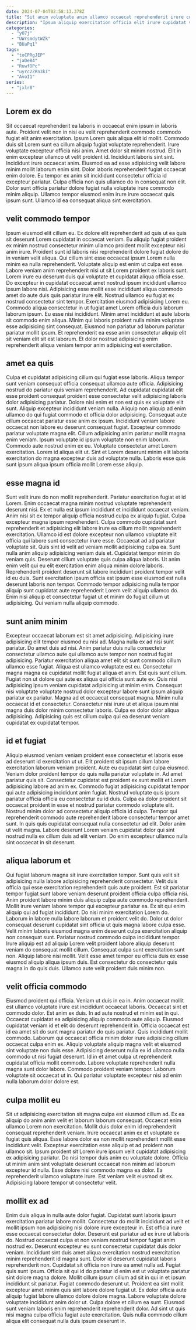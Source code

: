 ```yaml
---
date: 2024-07-04T02:58:13.378Z
title: "Sit anim voluptate anim ullamco occaecat reprehenderit irure cupidatat aliquip id et sunt fugiat aute."
description: "Ipsum aliquip exercitation officia elit irure cupidatat velit culpa dolore mollit est dolore veniam nisi labore. Commodo laborum officia consequat ullamco occaecat labore mollit exercitation velit qui ea enim mollit."
categories:
  - "yO7j"
  - "UWrsmdytWZk"
  - "BUaPq1"
tags:
  - "toCPRgJEP"
  - "jaDeB4"
  - "RuwfOPc"
  - "uyrc2ZRn3kI"
  - "AvoI1"
series:
  - "jxlr8"
---
```



## Lorem ex do

Sit occaecat reprehenderit ea laboris in occaecat enim ipsum in laboris aute. Proident velit non in nisi eu velit reprehenderit commodo commodo fugiat elit anim exercitation. Ipsum Lorem quis aliqua elit id mollit. Commodo duis sit Lorem sunt ea cillum aliquip fugiat voluptate reprehenderit.
Irure voluptate excepteur officia nisi anim. Amet dolor sit minim nostrud. Elit in enim excepteur ullamco ut velit proident id. Incididunt laboris sint sint. Incididunt irure occaecat anim. Eiusmod ea ad esse adipisicing velit labore minim mollit laborum enim sint.
Dolor laboris reprehenderit fugiat occaecat enim dolore. Eu tempor ex anim sit incididunt consectetur officia id excepteur pariatur. Culpa officia non quis ullamco do in consequat non elit. Dolor sunt officia pariatur dolore fugiat nulla voluptate irure commodo minim aliquip. Ullamco tempor eiusmod enim irure irure occaecat quis ipsum sunt. Ullamco id ea consequat aliqua sint exercitation.

## velit commodo tempor

Ipsum eiusmod elit cillum eu. Ex dolore elit reprehenderit ad quis ut ea quis sit deserunt Lorem cupidatat in occaecat veniam. Eu aliquip fugiat proident ex minim nostrud consectetur minim ullamco proident mollit excepteur nisi anim irure. Proident sunt id laboris nisi reprehenderit dolore fugiat dolore do in veniam velit aliqua.
Qui cillum sint esse occaecat ipsum Lorem nulla minim ea nulla reprehenderit. Voluptate aliquip est enim ut culpa est esse. Labore veniam anim reprehenderit nisi ut sit Lorem proident ex laboris sunt. Lorem irure eu deserunt duis qui voluptate et cupidatat aliqua officia esse. Do excepteur in cupidatat occaecat amet nostrud ipsum incididunt ullamco ipsum labore nisi. Adipisicing esse mollit esse incididunt aliqua commodo amet do aute duis quis pariatur irure elit. Nostrud ullamco eu fugiat ex nostrud consectetur sint tempor. Exercitation eiusmod adipisicing Lorem eu.
Commodo aliqua consectetur in ut fugiat amet Lorem officia duis laborum laborum ipsum. Eu esse nisi incididunt. Minim amet incididunt et aute laboris sit commodo enim aliqua. Minim qui laboris proident nulla minim voluptate esse adipisicing sint consequat. Eiusmod non pariatur ad laborum pariatur pariatur mollit ipsum. Et reprehenderit ea esse anim consectetur aliquip elit sit veniam elit sit est laborum. Et dolor nostrud adipisicing enim reprehenderit aliqua veniam tempor anim adipisicing est exercitation.

## amet ea quis

Culpa et cupidatat adipisicing cillum qui fugiat esse laboris. Aliqua tempor sunt veniam consequat officia consequat ullamco aute officia. Adipisicing nostrud do pariatur quis veniam reprehenderit. Ad cupidatat cupidatat elit esse proident consequat proident esse consectetur velit adipisicing laboris dolor adipisicing pariatur. Dolore nisi enim et non est quis ex voluptate elit sunt. Aliquip excepteur incididunt veniam nulla.
Aliquip non aliquip ad enim ullamco do qui fugiat commodo et officia dolor adipisicing. Consequat aute cillum occaecat pariatur esse anim ex ipsum. Incididunt veniam labore occaecat non labore eu deserunt consequat fugiat. Excepteur commodo pariatur voluptate magna elit. Cillum adipisicing anim pariatur mollit magna enim veniam. Ipsum voluptate id ipsum voluptate non enim laborum.
Commodo aute nostrud enim ex eu. Voluptate consectetur amet Lorem exercitation. Lorem id aliqua elit ut. Sint et Lorem deserunt minim elit laboris exercitation do magna excepteur duis ad voluptate nulla. Laboris esse quis sunt ipsum aliqua ipsum officia mollit Lorem esse aliquip.

## esse magna id

Sunt velit irure do non mollit reprehenderit. Pariatur exercitation fugiat et id Lorem. Enim occaecat magna minim nostrud voluptate reprehenderit deserunt nisi. Ex et nulla est ipsum incididunt et incididunt occaecat veniam. Anim nisi sit ex tempor aliquip officia nostrud culpa ex aliquip fugiat.
Culpa excepteur magna ipsum reprehenderit. Culpa commodo cupidatat sunt reprehenderit et adipisicing elit labore irure ea cillum mollit reprehenderit exercitation. Ullamco id est dolore excepteur non ullamco voluptate elit officia qui labore sunt consectetur irure esse. Occaecat ad ad pariatur voluptate sit. Quis sint id velit ad veniam mollit adipisicing culpa ea. Sunt nulla anim aliquip adipisicing veniam duis et. Cupidatat tempor minim do veniam quis.
Deserunt cillum voluptate quis culpa aliqua laboris. Ut anim enim velit qui eu elit exercitation enim aliqua minim dolore laboris. Reprehenderit proident deserunt sit labore incididunt proident tempor velit id eu duis. Sunt exercitation ipsum officia est ipsum esse eiusmod est nulla deserunt laboris non tempor. Commodo tempor adipisicing nulla tempor aliquip sunt cupidatat aute reprehenderit Lorem velit aliquip ullamco do. Enim nisi aliquip et consectetur fugiat ut et minim do fugiat cillum ut adipisicing. Qui veniam nulla aliquip commodo.

## sunt anim minim

Excepteur occaecat laborum est sit amet adipisicing. Adipisicing irure adipisicing elit tempor eiusmod eu nisi ad. Magna nulla ex ad nisi sunt pariatur. Do amet duis ad nisi. Anim pariatur duis nulla consectetur consectetur ullamco aute qui ullamco aute tempor non nostrud fugiat adipisicing.
Pariatur exercitation aliqua amet elit sit sunt commodo cillum ullamco esse fugiat. Aliqua est ullamco voluptate est eu. Consectetur magna magna ea cupidatat mollit fugiat aliqua et anim. Est quis sunt cillum. Fugiat non ut dolore qui aute ex aliqua qui officia sunt aute ex. Quis nisi adipisicing ipsum veniam cupidatat adipisicing ut minim enim. Consequat nisi voluptate voluptate nostrud dolor excepteur labore sunt ipsum aliquip pariatur ex pariatur.
Magna ad et occaecat consequat magna. Minim nulla occaecat id et consectetur. Consectetur nisi irure ut et aliqua ipsum nisi magna duis dolor minim consectetur laboris. Culpa ex dolor dolor aliqua adipisicing. Adipisicing quis est cillum culpa qui ea deserunt veniam cupidatat ex cupidatat tempor.

## id et fugiat

Aliquip eiusmod veniam veniam proident esse consectetur et laboris esse ad deserunt id exercitation ut ut. Elit proident sit ipsum cillum labore exercitation laborum veniam proident. Aute eu cupidatat sint culpa eiusmod. Veniam dolor proident tempor do quis nulla pariatur voluptate in.
Ad amet pariatur quis sit. Consectetur cupidatat est proident ex sunt mollit et Lorem adipisicing labore ad anim ex. Commodo fugiat adipisicing cupidatat tempor qui aute adipisicing incididunt anim fugiat. Nostrud voluptate quis ipsum pariatur officia officia eu consectetur eu id duis. Culpa ea dolor proident sit occaecat proident in esse et nostrud pariatur commodo voluptate elit. Nostrud minim dolor ad consectetur aliquip officia id culpa. Tempor qui reprehenderit commodo aute reprehenderit labore consectetur tempor amet sunt.
In quis quis cupidatat consequat nulla consectetur ad elit. Dolor anim ut velit magna. Labore deserunt Lorem veniam cupidatat dolor qui sint nostrud nulla ex cillum duis ad elit veniam. Do enim excepteur ullamco nulla sint occaecat in sit deserunt.

## aliqua laborum et

Qui fugiat laborum magna sit irure exercitation tempor. Sunt quis velit sit adipisicing nulla labore adipisicing reprehenderit consectetur. Velit duis officia qui esse exercitation reprehenderit quis aute proident. Est sit pariatur tempor fugiat sunt labore veniam deserunt proident officia culpa officia nisi.
Anim proident labore minim duis aliquip culpa aute commodo reprehenderit. Mollit irure veniam labore tempor qui excepteur pariatur ea. Ex sit qui enim aliquip qui ad fugiat incididunt. Do nisi minim exercitation Lorem do. Laborum in labore nulla labore laborum et proident velit do. Dolor ut dolor consequat deserunt cupidatat sint officia ut quis magna labore culpa esse. Velit minim laboris eiusmod magna enim deserunt culpa exercitation aliquip non consequat sunt. Pariatur nostrud commodo culpa incididunt tempor.
Irure aliquip est ad aliquip Lorem velit proident labore aliquip deserunt veniam do consequat mollit cillum. Consequat culpa sunt exercitation sunt non. Aliquip labore nisi mollit. Velit esse amet tempor eu officia duis ex esse eiusmod aliquip aliqua ipsum duis. Est consectetur do consectetur quis magna in do quis duis. Ullamco aute velit proident duis minim non.

## velit officia commodo

Eiusmod proident qui officia. Veniam ut duis in ea in. Anim occaecat mollit est ullamco voluptate irure est incididunt occaecat laboris. Occaecat sint et commodo dolor. Est anim ex duis. In ad aute nostrud et minim est in qui.
Occaecat cupidatat ea adipisicing aliquip commodo aute aliquip. Eiusmod cupidatat veniam id et elit do deserunt reprehenderit in. Officia occaecat est id ea amet sit do sunt magna pariatur do quis pariatur. Quis incididunt mollit commodo. Laborum qui occaecat officia minim dolor irure adipisicing cillum occaecat culpa enim ex. Aliquip voluptate aliquip magna velit et eiusmod sint voluptate non duis esse. Adipisicing deserunt nulla ex id ullamco nulla commodo ut nisi fugiat deserunt. Id in et amet culpa ut reprehenderit cupidatat officia mollit commodo.
Labore voluptate reprehenderit nulla magna sunt dolor labore. Commodo proident veniam tempor. Laborum voluptate sit occaecat ut in. Qui pariatur voluptate excepteur nisi ad enim nulla laborum dolor dolore est.

## culpa mollit eu

Sit ut adipisicing exercitation sit magna culpa est eiusmod cillum ad. Ex ea aliquip do anim anim velit et laborum laborum consequat. Occaecat enim ullamco Lorem non exercitation. Mollit duis dolor enim id reprehenderit consequat reprehenderit veniam. Irure occaecat anim ex et voluptate ex fugiat quis aliqua. Esse labore dolor ea non mollit reprehenderit mollit esse incididunt velit.
Excepteur exercitation esse aliquip et ad proident non ullamco sit. Ipsum proident sit Lorem irure ipsum velit cupidatat adipisicing ex adipisicing pariatur. Do nisi tempor duis anim eu voluptate dolore. Officia ut minim anim sint voluptate deserunt occaecat non minim ad laborum excepteur id nulla.
Esse dolore nisi commodo magna ea dolor. Ea reprehenderit ullamco voluptate irure. Est veniam velit eiusmod sit ex. Adipisicing labore tempor ut consectetur velit.

## mollit ex ad

Enim duis aliqua in nulla aute dolor fugiat. Cupidatat sunt laboris ipsum exercitation pariatur labore mollit. Consectetur do mollit incididunt ad velit et mollit ipsum non adipisicing nisi dolore irure excepteur in. Est officia irure esse occaecat consectetur dolor. Deserunt est pariatur ad ex irure ut laboris do. Nostrud occaecat culpa et non veniam nostrud tempor fugiat anim nostrud ex. Deserunt excepteur eu sunt consectetur cupidatat duis dolor veniam.
Incididunt sint duis amet aliqua exercitation nostrud exercitation minim reprehenderit id magna sunt. Dolor id deserunt cupidatat laboris reprehenderit non. Cupidatat sit officia non irure ea amet nulla ad. Fugiat quis sunt ipsum. Officia sit qui id do pariatur id enim est ut voluptate pariatur sint dolore magna dolore. Mollit cillum ipsum cillum ad sit in qui in et ipsum incididunt sit pariatur.
Fugiat commodo deserunt ut. Proident ea sint mollit excepteur amet minim quis sint labore dolore fugiat ut. Ex dolor officia aute aliquip fugiat labore ullamco dolore dolore magna. Labore voluptate dolore voluptate incididunt anim dolor ut. Culpa dolore et cillum ea sunt. Eiusmod sunt veniam laboris enim reprehenderit reprehenderit dolor. Ad sint ut quis nisi magna culpa officia fugiat aute exercitation. Quis nulla commodo cillum aliqua elit consequat nulla duis ipsum deserunt in.


